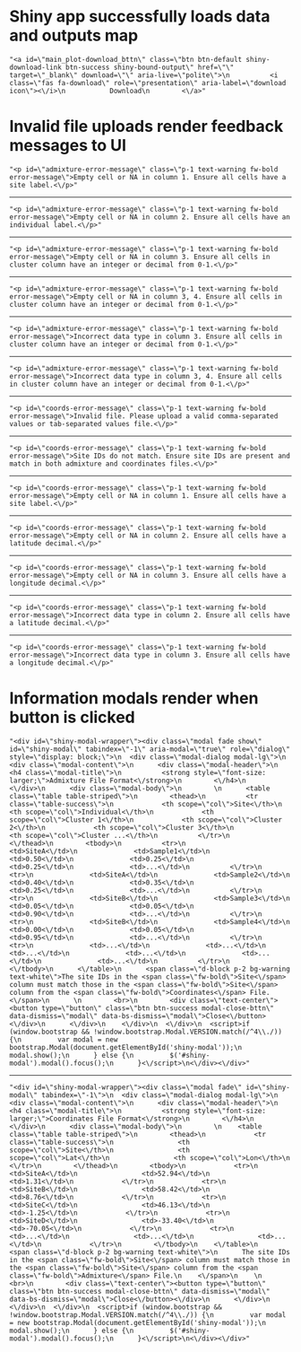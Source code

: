 # Shiny app successfully loads data and outputs map

    "<a id=\"main_plot-download_bttn\" class=\"btn btn-default shiny-download-link btn-success shiny-bound-output\" href=\"\" target=\"_blank\" download=\"\" aria-live=\"polite\">\n          <i class=\"fas fa-download\" role=\"presentation\" aria-label=\"download icon\"><\/i>\n           Download\n        <\/a>"

# Invalid file uploads render feedback messages to UI

    "<p id=\"admixture-error-message\" class=\"p-1 text-warning fw-bold error-message\">Empty cell or NA in column 1. Ensure all cells have a site label.<\/p>"

---

    "<p id=\"admixture-error-message\" class=\"p-1 text-warning fw-bold error-message\">Empty cell or NA in column 2. Ensure all cells have an individual label.<\/p>"

---

    "<p id=\"admixture-error-message\" class=\"p-1 text-warning fw-bold error-message\">Empty cell or NA in column 3. Ensure all cells in cluster column have an integer or decimal from 0-1.<\/p>"

---

    "<p id=\"admixture-error-message\" class=\"p-1 text-warning fw-bold error-message\">Empty cell or NA in column 3, 4. Ensure all cells in cluster column have an integer or decimal from 0-1.<\/p>"

---

    "<p id=\"admixture-error-message\" class=\"p-1 text-warning fw-bold error-message\">Incorrect data type in column 3. Ensure all cells in cluster column have an integer or decimal from 0-1.<\/p>"

---

    "<p id=\"admixture-error-message\" class=\"p-1 text-warning fw-bold error-message\">Incorrect data type in column 3, 4. Ensure all cells in cluster column have an integer or decimal from 0-1.<\/p>"

---

    "<p id=\"coords-error-message\" class=\"p-1 text-warning fw-bold error-message\">Invalid file. Please upload a valid comma-separated values or tab-separated values file.<\/p>"

---

    "<p id=\"coords-error-message\" class=\"p-1 text-warning fw-bold error-message\">Site IDs do not match. Ensure site IDs are present and match in both admixture and coordinates files.<\/p>"

---

    "<p id=\"coords-error-message\" class=\"p-1 text-warning fw-bold error-message\">Empty cell or NA in column 1. Ensure all cells have a site label.<\/p>"

---

    "<p id=\"coords-error-message\" class=\"p-1 text-warning fw-bold error-message\">Empty cell or NA in column 2. Ensure all cells have a latitude decimal.<\/p>"

---

    "<p id=\"coords-error-message\" class=\"p-1 text-warning fw-bold error-message\">Empty cell or NA in column 3. Ensure all cells have a longitude decimal.<\/p>"

---

    "<p id=\"coords-error-message\" class=\"p-1 text-warning fw-bold error-message\">Incorrect data type in column 2. Ensure all cells have a latitude decimal.<\/p>"

---

    "<p id=\"coords-error-message\" class=\"p-1 text-warning fw-bold error-message\">Incorrect data type in column 3. Ensure all cells have a longitude decimal.<\/p>"

# Information modals render when button is clicked

    "<div id=\"shiny-modal-wrapper\"><div class=\"modal fade show\" id=\"shiny-modal\" tabindex=\"-1\" aria-modal=\"true\" role=\"dialog\" style=\"display: block;\">\n  <div class=\"modal-dialog modal-lg\">\n    <div class=\"modal-content\">\n      <div class=\"modal-header\">\n        <h4 class=\"modal-title\">\n          <strong style=\"font-size: larger;\">Admixture File Format<\/strong>\n        <\/h4>\n      <\/div>\n      <div class=\"modal-body\">\n        \n      <table class=\"table table-striped\">\n        <thead>\n          <tr class=\"table-success\">\n            <th scope=\"col\">Site<\/th>\n            <th scope=\"col\">Individual<\/th>\n            <th scope=\"col\">Cluster 1<\/th>\n            <th scope=\"col\">Cluster 2<\/th>\n            <th scope=\"col\">Cluster 3<\/th>\n            <th scope=\"col\">Cluster ...<\/th>\n          <\/tr>\n        <\/thead>\n        <tbody>\n          <tr>\n              <td>SiteA<\/td>\n              <td>Sample1<\/td>\n              <td>0.50<\/td>\n              <td>0.25<\/td>\n              <td>0.25<\/td>\n              <td>...<\/td>\n          <\/tr>\n          <tr>\n              <td>SiteA<\/td>\n              <td>Sample2<\/td>\n              <td>0.40<\/td>\n              <td>0.35<\/td>\n              <td>0.25<\/td>\n              <td>...<\/td>\n          <\/tr>\n          <tr>\n              <td>SiteB<\/td>\n              <td>Sample3<\/td>\n              <td>0.05<\/td>\n              <td>0.05<\/td>\n              <td>0.90<\/td>\n              <td>...<\/td>\n          <\/tr>\n          <tr>\n              <td>SiteB<\/td>\n              <td>Sample4<\/td>\n              <td>0.00<\/td>\n              <td>0.05<\/td>\n              <td>0.95<\/td>\n              <td>...<\/td>\n          <\/tr>\n          <tr>\n              <td>...<\/td>\n              <td>...<\/td>\n              <td>...<\/td>\n              <td>...<\/td>\n              <td>...<\/td>\n              <td>...<\/td>\n          <\/tr>\n        <\/tbody>\n      <\/table>\n      <span class=\"d-block p-2 bg-warning text-white\">The site IDs in the <span class=\"fw-bold\">Site<\/span> column must match those in the <span class=\"fw-bold\">Site<\/span> column from the <span class=\"fw-bold\">Coordinates<\/span> File.<\/span>\n      \n        <br>\n        <div class=\"text-center\"><button type=\"button\" class=\"btn btn-success modal-close-bttn\" data-dismiss=\"modal\" data-bs-dismiss=\"modal\">Close<\/button><\/div>\n      <\/div>\n    <\/div>\n  <\/div>\n  <script>if (window.bootstrap && !window.bootstrap.Modal.VERSION.match(/^4\\./)) {\n         var modal = new bootstrap.Modal(document.getElementById('shiny-modal'));\n         modal.show();\n      } else {\n         $('#shiny-modal').modal().focus();\n      }<\/script>\n<\/div><\/div>"

---

    "<div id=\"shiny-modal-wrapper\"><div class=\"modal fade\" id=\"shiny-modal\" tabindex=\"-1\">\n  <div class=\"modal-dialog modal-lg\">\n    <div class=\"modal-content\">\n      <div class=\"modal-header\">\n        <h4 class=\"modal-title\">\n          <strong style=\"font-size: larger;\">Coordinates File Format<\/strong>\n        <\/h4>\n      <\/div>\n      <div class=\"modal-body\">\n        \n    <table class=\"table table-striped\">\n        <thead>\n            <tr class=\"table-success\">\n                <th scope=\"col\">Site<\/th>\n                <th scope=\"col\">Lat<\/th>\n                <th scope=\"col\">Lon<\/th>\n            <\/tr>\n        <\/thead>\n        <tbody>\n            <tr>\n                <td>SiteA<\/td>\n                <td>52.94<\/td>\n                <td>1.31<\/td>\n            <\/tr>\n            <tr>\n                <td>SiteB<\/td>\n                <td>58.42<\/td>\n                <td>8.76<\/td>\n            <\/tr>\n            <tr>\n                <td>SiteC<\/td>\n                <td>46.13<\/td>\n                <td>-1.25<\/td>\n            <\/tr>\n            <tr>\n                <td>SiteD<\/td>\n                <td>-33.40<\/td>\n                <td>-70.05<\/td>\n            <\/tr>\n            <tr>\n                <td>...<\/td>\n                <td>...<\/td>\n                <td>...<\/td>\n            <\/tr>\n        <\/tbody>\n    <\/table>\n    <span class=\"d-block p-2 bg-warning text-white\">\n      The site IDs in the <span class=\"fw-bold\">Site<\/span> column must match those in the <span class=\"fw-bold\">Site<\/span> column from the <span class=\"fw-bold\">Admixture<\/span> File.\n    <\/span>\n    \n        <br>\n        <div class=\"text-center\"><button type=\"button\" class=\"btn btn-success modal-close-bttn\" data-dismiss=\"modal\" data-bs-dismiss=\"modal\">Close<\/button><\/div>\n      <\/div>\n    <\/div>\n  <\/div>\n  <script>if (window.bootstrap && !window.bootstrap.Modal.VERSION.match(/^4\\./)) {\n         var modal = new bootstrap.Modal(document.getElementById('shiny-modal'));\n         modal.show();\n      } else {\n         $('#shiny-modal').modal().focus();\n      }<\/script>\n<\/div><\/div>"


